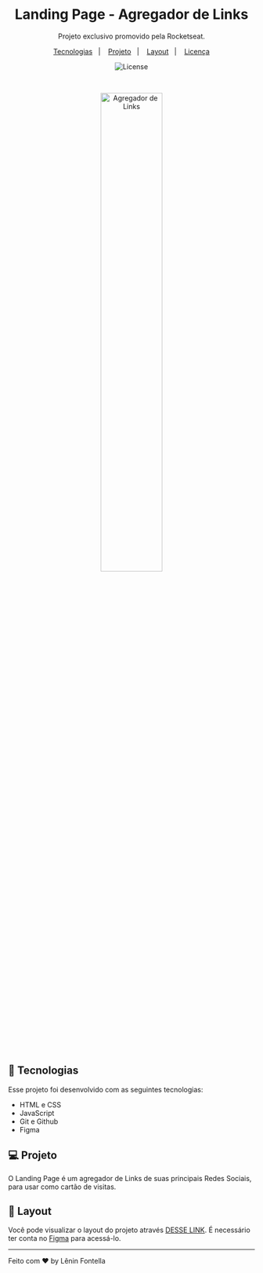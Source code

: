 <h1 align="center"> Landing Page - Agregador de Links </h1>

<p align="center">
Projeto exclusivo promovido pela Rocketseat.
</p>

<p align="center">
  <a href="#-tecnologias">Tecnologias</a>&nbsp;&nbsp;&nbsp;|&nbsp;&nbsp;&nbsp;
  <a href="#-projeto">Projeto</a>&nbsp;&nbsp;&nbsp;|&nbsp;&nbsp;&nbsp;
  <a href="#-layout">Layout</a>&nbsp;&nbsp;&nbsp;|&nbsp;&nbsp;&nbsp;
  <a href="#memo-licença">Licença</a>
</p>

<p align="center">
  <img alt="License" src="https://img.shields.io/static/v1?label=license&message=MIT&color=49AA26&labelColor=000000">
</p>

<br>

<p align="center">
  <img alt="Agregador de Links" src="https://ibb.co/yPXQnms" width="50%">
</p>

## 🚀 Tecnologias

Esse projeto foi desenvolvido com as seguintes tecnologias:

- HTML e CSS
- JavaScript
- Git e Github
- Figma

## 💻 Projeto

O Landing Page é um agregador de Links de suas principais Redes Sociais, para usar como cartão de visitas.

## 🔖 Layout

Você pode visualizar o layout do projeto através [DESSE LINK](<https://www.figma.com/design/W3bepoiKh5xY2djqB5eJfi/DevLinks-%E2%80%A2-Projeto-Discover-(Community)?node-id=10-620&p=f&t=pqxKElt9hEw663jE-0>). É necessário ter conta no [Figma](https://figma.com) para acessá-lo.

---

Feito com ♥ by Lênin Fontella
